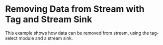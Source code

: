 # Removing Data from Stream with Tag and Stream Sink

This example shows how data can be removed from stream, using the tag-select module and a stream sink.
